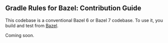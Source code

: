 ## Gradle Rules for Bazel: Contribution Guide

This codebase is a conventional Bazel 6 or Bazel 7 codebase. To use it, you build and test from [Bazel](https://bazel.build).

Coming soon.
